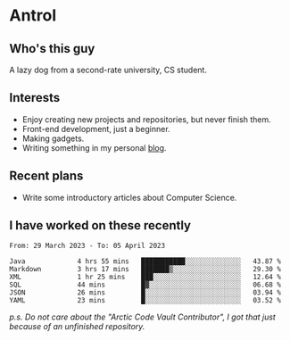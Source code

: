 # Antrol

## Who's this guy

A lazy dog from a second-rate university, CS student.

## Interests

* Enjoy creating new projects and repositories, but never finish them.
* Front-end development, just a beginner.
* Making gadgets.
* Writing something in my personal [blog](https://blog.antrol.xyz/).

## Recent plans

* Write some introductory articles about Computer Science.

<!--
* Try to develop a website for [Anime4KCPP](https://github.com/TianZerL/Anime4KCPP).
* Develop a Markdown renderer which user can customize its css, of course it is GUI-based.~~(If I could finish  it before getting bored)~~
* Work with my [teammates](https://github.com/SWJTU-Lazy-Dogs).
* Find something interests me, as a hobby after finishing my ~~boring~~ homework.
-->

## I have worked on these recently

<!--START_SECTION:waka-->

```text
From: 29 March 2023 - To: 05 April 2023

Java             4 hrs 55 mins   ███████████░░░░░░░░░░░░░░   43.87 %
Markdown         3 hrs 17 mins   ███████▒░░░░░░░░░░░░░░░░░   29.30 %
XML              1 hr 25 mins    ███░░░░░░░░░░░░░░░░░░░░░░   12.64 %
SQL              44 mins         █▓░░░░░░░░░░░░░░░░░░░░░░░   06.68 %
JSON             26 mins         █░░░░░░░░░░░░░░░░░░░░░░░░   03.94 %
YAML             23 mins         █░░░░░░░░░░░░░░░░░░░░░░░░   03.52 %
```

<!--END_SECTION:waka-->

*p.s.  Do not care about the "Arctic Code Vault Contributor", I got that just because of an unfinished repository.*

<!--
**qzmlgfj/qzmlgfj** is a ✨ _special_ ✨ repository because its `README.md` (this file) appears on your GitHub profile.

Here are some ideas to get you started:

- 🔭 I’m currently working on ...
- 🌱 I’m currently learning ...
- 👯 I’m looking to collaborate on ...
- 🤔 I’m looking for help with ...
- 💬 Ask me about ...
- 📫 How to reach me: ...
- 😄 Pronouns: ...
- ⚡ Fun fact: ...
-->
